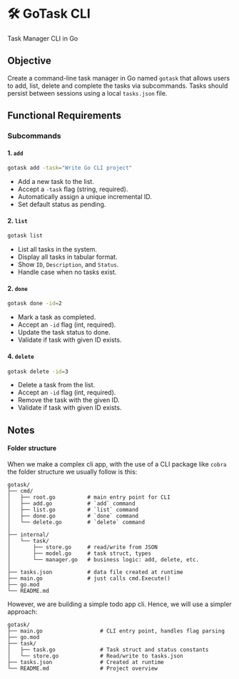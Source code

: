 # 🛠️ GoTask CLI
Task Manager CLI in Go

## Objective

Create a command-line task manager in Go named `gotask` that allows users to add, list, delete and complete the tasks via subcommands. Tasks should persist between sessions using a local `tasks.json` file.

## Functional Requirements

### Subcommands

#### 1. `add`

```bash
gotask add -task="Write Go CLI project"
```

- Add a new task to the list.
- Accept a `-task` flag (string, required).
- Automatically assign a unique incremental ID.
- Set default status as pending.

#### 2. `list`

```bash
gotask list
```

- List all tasks in the system.
- Display all tasks in tabular format.
- Show `ID`, `Description`, and `Status`.
- Handle case when no tasks exist.

#### 2. `done`

```bash
gotask done -id=2
```

- Mark a task as completed.
- Accept an `-id` flag (int, required).
- Update the task status to done.
- Validate if task with given ID exists.

#### 4. `delete`

```bash
gotask delete -id=3
```

- Delete a task from the list.
- Accept an `-id` flag (int, required).
- Remove the task with the given ID.
- Validate if task with given ID exists.

## Notes

#### Folder structure

When we make a complex cli app, with the use of a CLI package like `cobra` the folder structure we usually follow is this:

```
gotask/
├── cmd/
│   ├── root.go          # main entry point for CLI
│   ├── add.go           # `add` command
│   ├── list.go          # `list` command
│   ├── done.go          # `done` command
│   └── delete.go        # `delete` command
│
├── internal/
│   └── task/
│       ├── store.go     # read/write from JSON
│       ├── model.go     # task struct, types
│       └── manager.go   # business logic: add, delete, etc.
│
├── tasks.json           # data file created at runtime
├── main.go              # just calls cmd.Execute()
├── go.mod
└── README.md
```

However, we are building a simple todo app cli. Hence, we will use a simpler approach:

```
gotask/
├── main.go                  # CLI entry point, handles flag parsing
├── go.mod
├── task/
│   ├── task.go              # Task struct and status constants
│   └── store.go             # Read/write to tasks.json
├── tasks.json               # Created at runtime
└── README.md                # Project overview
```
